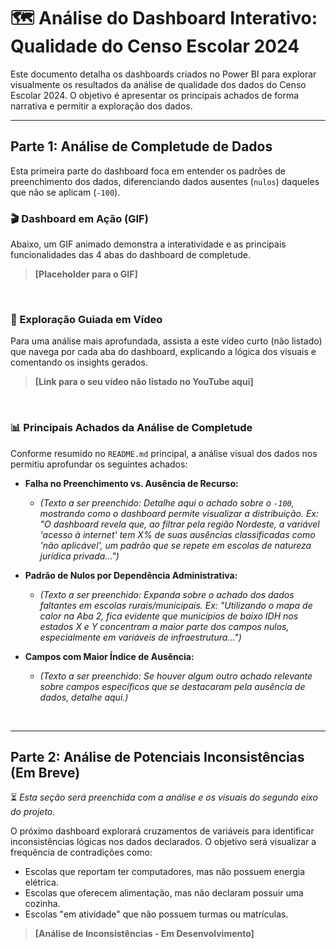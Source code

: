 # 🗺️ Análise do Dashboard Interativo: Qualidade do Censo Escolar 2024

Este documento detalha os dashboards criados no Power BI para explorar visualmente os resultados da análise de qualidade dos dados do Censo Escolar 2024. O objetivo é apresentar os principais achados de forma narrativa e permitir a exploração dos dados.

---

## Parte 1: Análise de Completude de Dados

Esta primeira parte do dashboard foca em entender os padrões de preenchimento dos dados, diferenciando dados ausentes (`nulos`) daqueles que não se aplicam (`-100`).

### 🎬 Dashboard em Ação (GIF)

Abaixo, um GIF animado demonstra a interatividade e as principais funcionalidades das 4 abas do dashboard de completude.

> **[Placeholder para o GIF]**

<br>

### 🎥 Exploração Guiada em Vídeo

Para uma análise mais aprofundada, assista a este vídeo curto (não listado) que navega por cada aba do dashboard, explicando a lógica dos visuais e comentando os insights gerados.

> **[Link para o seu vídeo não listado no YouTube aqui]**

<br>

### 📊 Principais Achados da Análise de Completude

Conforme resumido no `README.md` principal, a análise visual dos dados nos permitiu aprofundar os seguintes achados:

* **Falha no Preenchimento vs. Ausência de Recurso:**
    * *(Texto a ser preenchido: Detalhe aqui o achado sobre o `-100`, mostrando como o dashboard permite visualizar a distribuição. Ex: "O dashboard revela que, ao filtrar pela região Nordeste, a variável 'acesso à internet' tem X% de suas ausências classificadas como 'não aplicável', um padrão que se repete em escolas de natureza jurídica privada...")*

* **Padrão de Nulos por Dependência Administrativa:**
    * *(Texto a ser preenchido: Expanda sobre o achado dos dados faltantes em escolas rurais/municipais. Ex: "Utilizando o mapa de calor na Aba 2, fica evidente que municípios de baixo IDH nos estados X e Y concentram a maior parte dos campos nulos, especialmente em variáveis de infraestrutura...")*

* **Campos com Maior Índice de Ausência:**
    * *(Texto a ser preenchido: Se houver algum outro achado relevante sobre campos específicos que se destacaram pela ausência de dados, detalhe aqui.)*

<br>

---

## Parte 2: Análise de Potenciais Inconsistências (Em Breve)

⏳ *Esta seção será preenchida com a análise e os visuais do segundo eixo do projeto.*

O próximo dashboard explorará cruzamentos de variáveis para identificar inconsistências lógicas nos dados declarados. O objetivo será visualizar a frequência de contradições como:

* Escolas que reportam ter computadores, mas não possuem energia elétrica.
* Escolas que oferecem alimentação, mas não declaram possuir uma cozinha.
* Escolas "em atividade" que não possuem turmas ou matrículas.

> **[Análise de Inconsistências - Em Desenvolvimento]**